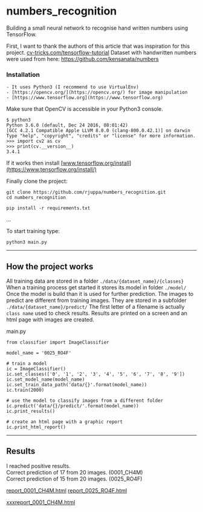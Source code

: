 # numbers_recognition
Building a small neural network to recognise hand written numbers using TensorFlow.


First, I want to thank the authors of this article that was inspiration for this project.
<a href="http://cv-tricks.com/tensorflow-tutorial/training-convolutional-neural-network-for-image-classification/" target="_blank">cv-tricks.com/tensorflow-tutorial</a>
Dataset with handwritten numbers were used from here:
<a href="https://github.com/kensanata/numbers" target="_blank">https://github.com/kensanata/numbers</a>

### Installation
    - It uses Python3 (I recommend to use VirtualEnv)
    - [https://opencv.org/](https://opencv.org/) for image manipulation
    - [https://www.tensorflow.org](https://www.tensorflow.org)


Make sure that OpenCV is accessible in your Python3 console.
```
$ python3
Python 3.6.0 (default, Dec 24 2016, 08:01:42)
[GCC 4.2.1 Compatible Apple LLVM 8.0.0 (clang-800.0.42.1)] on darwin
Type "help", "copyright", "credits" or "license" for more information.
>>> import cv2 as cv
>>> print(cv.__version__)
3.4.1
```

If it works then install [www.tensorflow.org/install](https://www.tensorflow.org/install/)

Finally clone the project:
```
git clone https://github.com/rjuppa/numbers_recognition.git
cd numbers_recognition

pip install -r requirements.txt
```
...

To start training type:
```
python3 main.py
```


----
## How the project works

All training data are stored in a folder `./data/{dataset_name}/{classes}`
When a training process get started it stores its model in folder `./model/`
Once the model is build than it is used for further prediction. The images
to predict are different from training images. They are stored in
a subfolder `./data/{dataset_name}/predict/` The first letter of a filename
is actually `class name` used to check results. Results are printed on a screen
and an html page with images are created.

main.py
```
from classifier import ImageClassifier

model_name = '0025_RO4F'

# train a model
ic = ImageClassifier()
ic.set_classes(['0', '1', '2', '3', '4', '5', '6', '7', '8', '9'])
ic.set_model_name(model_name)
ic.set_train_data_path('data/{}'.format(model_name))
ic.train(2000)

# use the model to classify images from a different folder
ic.predict('data/{}/predict/'.format(model_name))
ic.print_results()

# create an html page with a graphic report
ic.print_html_report()
```

----
## Results

I reached positive results.  
Correct prediction of 17 from 20 images. (0001_CH4M)  
Correct prediction of 15 from 20 images. (0025_RO4F)

<a href="https://rjuppa.github.io/numbers_recognition/report_0001_CH4M.html" title="report_0001_CH4M.html">report_0001_CH4M.html</a>
<a href="https://rjuppa.github.io/numbers_recognition/report_0025_RO4F.html" title="report_0025_RO4F.html">report_0025_RO4F.html</a>




<a href="http://htmlpreview.github.com/?https://github.com/rjuppa/numbers_recognition/blob/master/report_0001_CH4M.html" title="report_0001_CH4M.html">xxxreport_0001_CH4M.html</a>

